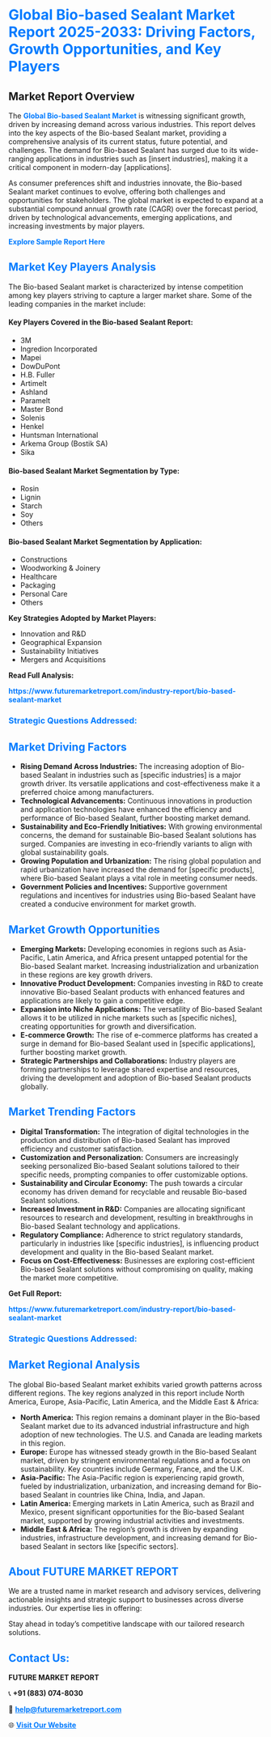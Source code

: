 <h1 style="color: #007BFF;">Global Bio-based Sealant Market Report 2025-2033: Driving Factors, Growth Opportunities, and Key Players</h1>

<section id="overview">
<h2>Market Report Overview</h2>
<p>The <a href="https://www.futuremarketreport.com/industry-report/bio-based-sealant-market" style="color: #007BFF; text-decoration: none;"><strong>Global Bio-based Sealant Market</strong></a> is witnessing significant growth, driven by increasing demand across various industries. This report delves into the key aspects of the Bio-based Sealant market, providing a comprehensive analysis of its current status, future potential, and challenges. The demand for Bio-based Sealant has surged due to its wide-ranging applications in industries such as [insert industries], making it a critical component in modern-day [applications].</p>
<p>As consumer preferences shift and industries innovate, the Bio-based Sealant market continues to evolve, offering both challenges and opportunities for stakeholders. The global market is expected to expand at a substantial compound annual growth rate (CAGR) over the forecast period, driven by technological advancements, emerging applications, and increasing investments by major players.</p>
</section>

<section id="overview">
<p><a href="https://www.futuremarketreport.com/request-sample/reportId=62095" style="color: #007BFF; text-decoration: none;"><strong>Explore Sample Report Here</strong></a></p>
</section>

<section id="key-players">
<h2 style="color: #007BFF;">Market Key Players Analysis</h2>
<p>The Bio-based Sealant market is characterized by intense competition among key players striving to capture a larger market share. Some of the leading companies in the market include:</p>
<h4>Key Players Covered in the Bio-based Sealant Report:</h4>
<ul><li>3M</li><li>Ingredion Incorporated</li><li>Mapei</li><li>DowDuPont</li><li>H.B. Fuller</li><li>Artimelt</li><li>Ashland</li><li>Paramelt</li><li>Master Bond</li><li>Solenis</li><li>Henkel</li><li>Huntsman International</li><li>Arkema Group (Bostik SA)</li><li>Sika</li></ul>
<h4>Bio-based Sealant Market Segmentation by Type:</h4>
<ul><li>Rosin</li><li>Lignin</li><li>Starch</li><li>Soy</li><li>Others</li></ul>

<h4>Bio-based Sealant Market Segmentation by Application:</h4>
<ul><li>Constructions</li><li>Woodworking &amp; Joinery</li><li>Healthcare</li><li>Packaging</li><li>Personal Care</li><li>Others</li></ul>
<p><strong>Key Strategies Adopted by Market Players:</strong></p>
<ul>
<li>Innovation and R&D</li>
<li>Geographical Expansion</li>
<li>Sustainability Initiatives</li>
<li>Mergers and Acquisitions</li>
</ul>
</section>

<section>
<p><strong>Read Full Analysis: </strong></p><a href="https://www.futuremarketreport.com/industry-report/bio-based-sealant-market" style="color: #007BFF; text-decoration: none;"><strong>https://www.futuremarketreport.com/industry-report/bio-based-sealant-market</strong></a>
<h3 style="color: #007BFF;">Strategic Questions Addressed:</h3>
</section>

<section id="driving-factors">
<h2 style="color: #007BFF;">Market Driving Factors</h2>
<ul>
<li><strong>Rising Demand Across Industries:</strong> The increasing adoption of Bio-based Sealant in industries such as [specific industries] is a major growth driver. Its versatile applications and cost-effectiveness make it a preferred choice among manufacturers.</li>
<li><strong>Technological Advancements:</strong> Continuous innovations in production and application technologies have enhanced the efficiency and performance of Bio-based Sealant, further boosting market demand.</li>
<li><strong>Sustainability and Eco-Friendly Initiatives:</strong> With growing environmental concerns, the demand for sustainable Bio-based Sealant solutions has surged. Companies are investing in eco-friendly variants to align with global sustainability goals.</li>
<li><strong>Growing Population and Urbanization:</strong> The rising global population and rapid urbanization have increased the demand for [specific products], where Bio-based Sealant plays a vital role in meeting consumer needs.</li>
<li><strong>Government Policies and Incentives:</strong> Supportive government regulations and incentives for industries using Bio-based Sealant have created a conducive environment for market growth.</li>
</ul>
</section>

<section id="growth-opportunities">
<h2 style="color: #007BFF;">Market Growth Opportunities</h2>
<ul>
<li><strong>Emerging Markets:</strong> Developing economies in regions such as Asia-Pacific, Latin America, and Africa present untapped potential for the Bio-based Sealant market. Increasing industrialization and urbanization in these regions are key growth drivers.</li>
<li><strong>Innovative Product Development:</strong> Companies investing in R&D to create innovative Bio-based Sealant products with enhanced features and applications are likely to gain a competitive edge.</li>
<li><strong>Expansion into Niche Applications:</strong> The versatility of Bio-based Sealant allows it to be utilized in niche markets such as [specific niches], creating opportunities for growth and diversification.</li>
<li><strong>E-commerce Growth:</strong> The rise of e-commerce platforms has created a surge in demand for Bio-based Sealant used in [specific applications], further boosting market growth.</li>
<li><strong>Strategic Partnerships and Collaborations:</strong> Industry players are forming partnerships to leverage shared expertise and resources, driving the development and adoption of Bio-based Sealant products globally.</li>
</ul>
</section>

<section id="trending-factors">
<h2 style="color: #007BFF;">Market Trending Factors</h2>
<ul>
<li><strong>Digital Transformation:</strong> The integration of digital technologies in the production and distribution of Bio-based Sealant has improved efficiency and customer satisfaction.</li>
<li><strong>Customization and Personalization:</strong> Consumers are increasingly seeking personalized Bio-based Sealant solutions tailored to their specific needs, prompting companies to offer customizable options.</li>
<li><strong>Sustainability and Circular Economy:</strong> The push towards a circular economy has driven demand for recyclable and reusable Bio-based Sealant solutions.</li>
<li><strong>Increased Investment in R&D:</strong> Companies are allocating significant resources to research and development, resulting in breakthroughs in Bio-based Sealant technology and applications.</li>
<li><strong>Regulatory Compliance:</strong> Adherence to strict regulatory standards, particularly in industries like [specific industries], is influencing product development and quality in the Bio-based Sealant market.</li>
<li><strong>Focus on Cost-Effectiveness:</strong> Businesses are exploring cost-efficient Bio-based Sealant solutions without compromising on quality, making the market more competitive.</li>
</ul>
</section>

<section>
<p><strong>Get Full Report: </strong></p><a href="https://www.futuremarketreport.com/industry-report/bio-based-sealant-market" style="color: #007BFF; text-decoration: none;"><strong>https://www.futuremarketreport.com/industry-report/bio-based-sealant-market</strong></a>
<h3 style="color: #007BFF;">Strategic Questions Addressed:</h3>
</section>


<section id="regional-analysis">
<h2 style="color: #007BFF;">Market Regional Analysis</h2>
<p>The global Bio-based Sealant market exhibits varied growth patterns across different regions. The key regions analyzed in this report include North America, Europe, Asia-Pacific, Latin America, and the Middle East & Africa:</p>
<ul>
<li><strong>North America:</strong> This region remains a dominant player in the Bio-based Sealant market due to its advanced industrial infrastructure and high adoption of new technologies. The U.S. and Canada are leading markets in this region.</li>
<li><strong>Europe:</strong> Europe has witnessed steady growth in the Bio-based Sealant market, driven by stringent environmental regulations and a focus on sustainability. Key countries include Germany, France, and the U.K.</li>
<li><strong>Asia-Pacific:</strong> The Asia-Pacific region is experiencing rapid growth, fueled by industrialization, urbanization, and increasing demand for Bio-based Sealant in countries like China, India, and Japan.</li>
<li><strong>Latin America:</strong> Emerging markets in Latin America, such as Brazil and Mexico, present significant opportunities for the Bio-based Sealant market, supported by growing industrial activities and investments.</li>
<li><strong>Middle East & Africa:</strong> The region’s growth is driven by expanding industries, infrastructure development, and increasing demand for Bio-based Sealant in sectors like [specific sectors].</li>
</ul>
</section>

<footer>
<h2 style="color: #007BFF;">About FUTURE MARKET REPORT</h2>
<p>We are a trusted name in market research and advisory services, delivering actionable insights and strategic support to businesses across diverse industries. Our expertise lies in offering:</p>

<p>Stay ahead in today’s competitive landscape with our tailored research solutions.</p>

<h2 style="color: #007BFF;">Contact Us:</h2>
<p><strong>FUTURE MARKET REPORT</strong></p>
<p>📞 <strong>+91 (883) 074-8030</strong></p>
<p>📧 <strong><a href="mailto:help@futuremarketreport.com" style="color: #007BFF;">help@futuremarketreport.com</a></strong></p>
<p>🌐 <strong><a href="https://www.futuremarketreport.com/" style="color: #007BFF;">Visit Our Website</a></strong></p>
</footer>